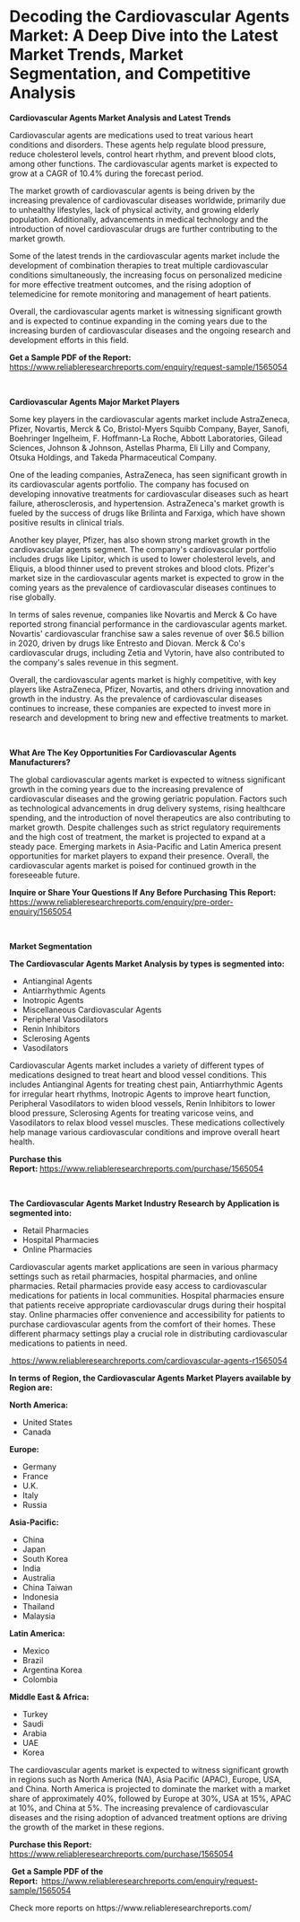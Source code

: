 <p><h1>Decoding the Cardiovascular Agents Market: A Deep Dive into the Latest Market Trends, Market Segmentation, and Competitive Analysis</h1></p><p><strong>Cardiovascular Agents Market Analysis and Latest Trends</strong></p>
<p><p>Cardiovascular agents are medications used to treat various heart conditions and disorders. These agents help regulate blood pressure, reduce cholesterol levels, control heart rhythm, and prevent blood clots, among other functions. The cardiovascular agents market is expected to grow at a CAGR of 10.4% during the forecast period.</p><p>The market growth of cardiovascular agents is being driven by the increasing prevalence of cardiovascular diseases worldwide, primarily due to unhealthy lifestyles, lack of physical activity, and growing elderly population. Additionally, advancements in medical technology and the introduction of novel cardiovascular drugs are further contributing to the market growth.</p><p>Some of the latest trends in the cardiovascular agents market include the development of combination therapies to treat multiple cardiovascular conditions simultaneously, the increasing focus on personalized medicine for more effective treatment outcomes, and the rising adoption of telemedicine for remote monitoring and management of heart patients.</p><p>Overall, the cardiovascular agents market is witnessing significant growth and is expected to continue expanding in the coming years due to the increasing burden of cardiovascular diseases and the ongoing research and development efforts in this field.</p></p>
<p><strong>Get a Sample PDF of the Report:&nbsp;</strong> <a href="https://www.reliableresearchreports.com/enquiry/request-sample/1565054">https://www.reliableresearchreports.com/enquiry/request-sample/1565054</a></p>
<p>&nbsp;</p>
<p><strong>Cardiovascular Agents Major Market Players</strong></p>
<p><p>Some key players in the cardiovascular agents market include AstraZeneca, Pfizer, Novartis, Merck & Co, Bristol-Myers Squibb Company, Bayer, Sanofi, Boehringer Ingelheim, F. Hoffmann-La Roche, Abbott Laboratories, Gilead Sciences, Johnson & Johnson, Astellas Pharma, Eli Lilly and Company, Otsuka Holdings, and Takeda Pharmaceutical Company.</p><p>One of the leading companies, AstraZeneca, has seen significant growth in its cardiovascular agents portfolio. The company has focused on developing innovative treatments for cardiovascular diseases such as heart failure, atherosclerosis, and hypertension. AstraZeneca's market growth is fueled by the success of drugs like Brilinta and Farxiga, which have shown positive results in clinical trials.</p><p>Another key player, Pfizer, has also shown strong market growth in the cardiovascular agents segment. The company's cardiovascular portfolio includes drugs like Lipitor, which is used to lower cholesterol levels, and Eliquis, a blood thinner used to prevent strokes and blood clots. Pfizer's market size in the cardiovascular agents market is expected to grow in the coming years as the prevalence of cardiovascular diseases continues to rise globally.</p><p>In terms of sales revenue, companies like Novartis and Merck & Co have reported strong financial performance in the cardiovascular agents market. Novartis' cardiovascular franchise saw a sales revenue of over $6.5 billion in 2020, driven by drugs like Entresto and Diovan. Merck & Co's cardiovascular drugs, including Zetia and Vytorin, have also contributed to the company's sales revenue in this segment.</p><p>Overall, the cardiovascular agents market is highly competitive, with key players like AstraZeneca, Pfizer, Novartis, and others driving innovation and growth in the industry. As the prevalence of cardiovascular diseases continues to increase, these companies are expected to invest more in research and development to bring new and effective treatments to market.</p></p>
<p>&nbsp;</p>
<p><strong>What Are The Key Opportunities For Cardiovascular Agents Manufacturers?</strong></p>
<p><p>The global cardiovascular agents market is expected to witness significant growth in the coming years due to the increasing prevalence of cardiovascular diseases and the growing geriatric population. Factors such as technological advancements in drug delivery systems, rising healthcare spending, and the introduction of novel therapeutics are also contributing to market growth. Despite challenges such as strict regulatory requirements and the high cost of treatment, the market is projected to expand at a steady pace. Emerging markets in Asia-Pacific and Latin America present opportunities for market players to expand their presence. Overall, the cardiovascular agents market is poised for continued growth in the foreseeable future.</p></p>
<p><strong>Inquire or Share Your Questions If Any Before Purchasing This Report:</strong> <a href="https://www.reliableresearchreports.com/enquiry/pre-order-enquiry/1565054">https://www.reliableresearchreports.com/enquiry/pre-order-enquiry/1565054</a></p>
<p>&nbsp;</p>
<p><strong>Market Segmentation</strong></p>
<p><strong>The Cardiovascular Agents Market Analysis by types is segmented into:</strong></p>
<p><ul><li>Antianginal Agents</li><li>Antiarrhythmic Agents</li><li>Inotropic Agents</li><li>Miscellaneous Cardiovascular Agents</li><li>Peripheral Vasodilators</li><li>Renin Inhibitors</li><li>Sclerosing Agents</li><li>Vasodilators</li></ul></p>
<p><p>Cardiovascular Agents market includes a variety of different types of medications designed to treat heart and blood vessel conditions. This includes Antianginal Agents for treating chest pain, Antiarrhythmic Agents for irregular heart rhythms, Inotropic Agents to improve heart function, Peripheral Vasodilators to widen blood vessels, Renin Inhibitors to lower blood pressure, Sclerosing Agents for treating varicose veins, and Vasodilators to relax blood vessel muscles. These medications collectively help manage various cardiovascular conditions and improve overall heart health.</p></p>
<p><strong>Purchase this Report:&nbsp;</strong><a href="https://www.reliableresearchreports.com/purchase/1565054">https://www.reliableresearchreports.com/purchase/1565054</a></p>
<p>&nbsp;</p>
<p><strong>The Cardiovascular Agents Market Industry Research by Application is segmented into:</strong></p>
<p><ul><li>Retail Pharmacies</li><li>Hospital Pharmacies</li><li>Online Pharmacies</li></ul></p>
<p><p>Cardiovascular agents market applications are seen in various pharmacy settings such as retail pharmacies, hospital pharmacies, and online pharmacies. Retail pharmacies provide easy access to cardiovascular medications for patients in local communities. Hospital pharmacies ensure that patients receive appropriate cardiovascular drugs during their hospital stay. Online pharmacies offer convenience and accessibility for patients to purchase cardiovascular agents from the comfort of their homes. These different pharmacy settings play a crucial role in distributing cardiovascular medications to patients in need.</p></p>
<p><a href="https://www.reliableresearchreports.com/cardiovascular-agents-r1565054">&nbsp;https://www.reliableresearchreports.com/cardiovascular-agents-r1565054</a></p>
<p><strong>In terms of Region, the Cardiovascular Agents Market Players available by Region are:</strong></p>
<p>
    <p> <strong> North America: </strong>
        <ul>
            <li>United States</li>
            <li>Canada</li>
        </ul>
        </p> 
    <p> <strong> Europe: </strong>
        <ul>
            <li>Germany</li>
            <li>France</li>
            <li>U.K.</li>
            <li>Italy</li>
            <li>Russia</li>
        </ul>
        </p> 
    <p> <strong> Asia-Pacific: </strong>
        <ul>
            <li>China</li>
            <li>Japan</li>
            <li>South Korea</li>
            <li>India</li>
            <li>Australia</li>
            <li>China Taiwan</li>
            <li>Indonesia</li>
            <li>Thailand</li>
            <li>Malaysia</li>
        </ul>
        </p> 
    <p> <strong> Latin America: </strong>
        <ul>
            <li>Mexico</li>
            <li>Brazil</li>
            <li>Argentina Korea</li>
            <li>Colombia</li>
        </ul>
        </p> 
    <p> <strong> Middle East & Africa: </strong>
        <ul>
            <li>Turkey</li>
            <li>Saudi</li>
            <li>Arabia</li>
            <li>UAE</li>
            <li>Korea</li>
        </ul>
    </p>
    </p>
<p><p>The cardiovascular agents market is expected to witness significant growth in regions such as North America (NA), Asia Pacific (APAC), Europe, USA, and China. North America is projected to dominate the market with a market share of approximately 40%, followed by Europe at 30%, USA at 15%, APAC at 10%, and China at 5%. The increasing prevalence of cardiovascular diseases and the rising adoption of advanced treatment options are driving the growth of the market in these regions.</p></p>
<p><strong>Purchase this Report: </strong><a href="https://www.reliableresearchreports.com/purchase/1565054">https://www.reliableresearchreports.com/purchase/1565054</a></p>
<p>&nbsp;<strong>Get a Sample PDF of the Report:&nbsp;&nbsp;</strong><a href="https://www.reliableresearchreports.com/enquiry/request-sample/1565054">https://www.reliableresearchreports.com/enquiry/request-sample/1565054</a></p>
<p><strong></strong></p>
<p>Check more reports on https://www.reliableresearchreports.com/</p>